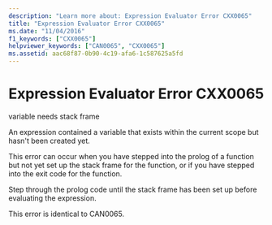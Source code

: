 ```yaml
---
description: "Learn more about: Expression Evaluator Error CXX0065"
title: "Expression Evaluator Error CXX0065"
ms.date: "11/04/2016"
f1_keywords: ["CXX0065"]
helpviewer_keywords: ["CAN0065", "CXX0065"]
ms.assetid: aac68f87-0b90-4c19-afa6-1c587625a5fd
---
```

# Expression Evaluator Error CXX0065

variable needs stack frame

An expression contained a variable that exists within the current scope but hasn't been created yet.

This error can occur when you have stepped into the prolog of a function but not yet set up the stack frame for the function, or if you have stepped into the exit code for the function.

Step through the prolog code until the stack frame has been set up before evaluating the expression.

This error is identical to CAN0065.
